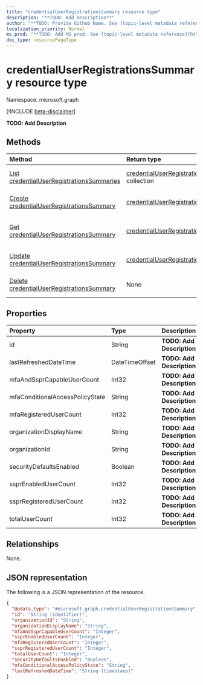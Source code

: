 ```yaml
---
title: "credentialUserRegistrationsSummary resource type"
description: "**TODO: Add Description**"
author: "**TODO: Provide Github Name. See [topic-level metadata reference](https://msgo.azurewebsites.net/add/document/guidelines/metadata.html#topic-level-metadata)**"
localization_priority: Normal
ms.prod: "**TODO: Add MS prod. See [topic-level metadata reference](https://msgo.azurewebsites.net/add/document/guidelines/metadata.html#topic-level-metadata)**"
doc_type: resourcePageType
---
```


# credentialUserRegistrationsSummary resource type

Namespace: microsoft.graph

[!INCLUDE [beta-disclaimer](../../includes/beta-disclaimer.md)]

**TODO: Add Description**

## Methods
|Method|Return type|Description|
|:---|:---|:---|
|[List credentialUserRegistrationsSummaries](../api/credentialuserregistrationssummary-list.md)|[credentialUserRegistrationsSummary](../resources/credentialuserregistrationssummary.md) collection|Get a list of the [credentialUserRegistrationsSummary](../resources/credentialuserregistrationssummary.md) objects and their properties.|
|[Create credentialUserRegistrationsSummary](../api/credentialuserregistrationssummary-post-credentialuserregistrationssummaries.md)|[credentialUserRegistrationsSummary](../resources/credentialuserregistrationssummary.md)|Create a new [credentialUserRegistrationsSummary](../resources/credentialuserregistrationssummary.md) object.|
|[Get credentialUserRegistrationsSummary](../api/credentialuserregistrationssummary-get.md)|[credentialUserRegistrationsSummary](../resources/credentialuserregistrationssummary.md)|Read the properties and relationships of a [credentialUserRegistrationsSummary](../resources/credentialuserregistrationssummary.md) object.|
|[Update credentialUserRegistrationsSummary](../api/credentialuserregistrationssummary-update.md)|[credentialUserRegistrationsSummary](../resources/credentialuserregistrationssummary.md)|Update the properties of a [credentialUserRegistrationsSummary](../resources/credentialuserregistrationssummary.md) object.|
|[Delete credentialUserRegistrationsSummary](../api/credentialuserregistrationssummary-delete.md)|None|Deletes a [credentialUserRegistrationsSummary](../resources/credentialuserregistrationssummary.md) object.|

## Properties
|Property|Type|Description|
|:---|:---|:---|
|id|String|**TODO: Add Description**|
|lastRefreshedDateTime|DateTimeOffset|**TODO: Add Description**|
|mfaAndSsprCapableUserCount|Int32|**TODO: Add Description**|
|mfaConditionalAccessPolicyState|String|**TODO: Add Description**|
|mfaRegisteredUserCount|Int32|**TODO: Add Description**|
|organizationDisplayName|String|**TODO: Add Description**|
|organizationId|String|**TODO: Add Description**|
|securityDefaultsEnabled|Boolean|**TODO: Add Description**|
|ssprEnabledUserCount|Int32|**TODO: Add Description**|
|ssprRegisteredUserCount|Int32|**TODO: Add Description**|
|totalUserCount|Int32|**TODO: Add Description**|

## Relationships
None.

## JSON representation
The following is a JSON representation of the resource.
<!-- {
  "blockType": "resource",
  "keyProperty": "id",
  "@odata.type": "microsoft.graph.credentialUserRegistrationsSummary",
  "openType": true
}
-->
``` json
{
  "@odata.type": "#microsoft.graph.credentialUserRegistrationsSummary",
  "id": "String (identifier)",
  "organizationId": "String",
  "organizationDisplayName": "String",
  "mfaAndSsprCapableUserCount": "Integer",
  "ssprEnabledUserCount": "Integer",
  "mfaRegisteredUserCount": "Integer",
  "ssprRegisteredUserCount": "Integer",
  "totalUserCount": "Integer",
  "securityDefaultsEnabled": "Boolean",
  "mfaConditionalAccessPolicyState": "String",
  "lastRefreshedDateTime": "String (timestamp)"
}
```

